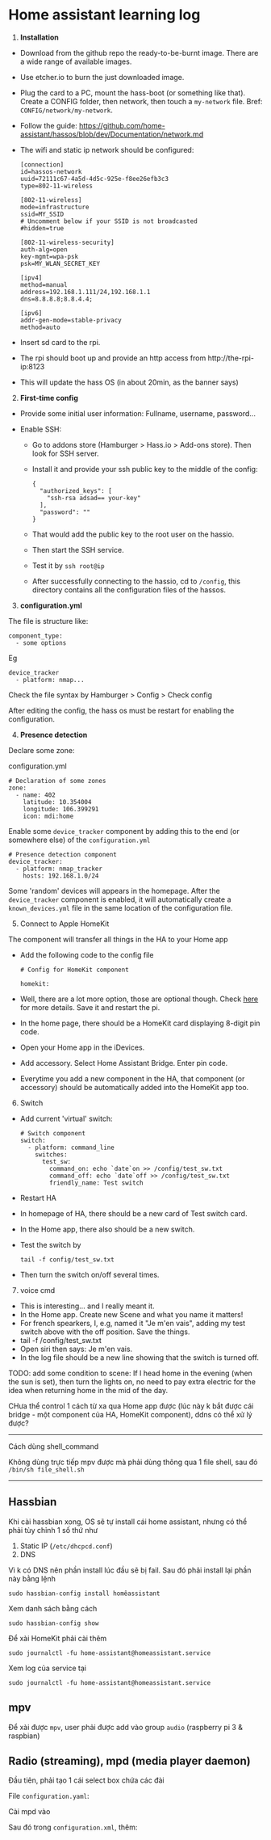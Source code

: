 # Home assistant learning log

1.  **Installation**

- Download from the github repo the ready-to-be-burnt image. There are a wide range of available images.
- Use etcher.io to burn the just downloaded image.
- Plug the card to a PC, mount the hass-boot (or something like that). Create a CONFIG folder, then network, then touch a `my-network` file. Bref: `CONFIG/network/my-network`.
- Follow the guide: https://github.com/home-assistant/hassos/blob/dev/Documentation/network.md
- The wifi and static ip network should be configured:

      [connection]
      id=hassos-network
      uuid=72111c67-4a5d-4d5c-925e-f8ee26efb3c3
      type=802-11-wireless

      [802-11-wireless]
      mode=infrastructure
      ssid=MY_SSID
      # Uncomment below if your SSID is not broadcasted
      #hidden=true

      [802-11-wireless-security]
      auth-alg=open
      key-mgmt=wpa-psk
      psk=MY_WLAN_SECRET_KEY

      [ipv4]
      method=manual
      address=192.168.1.111/24,192.168.1.1
      dns=8.8.8.8;8.8.4.4;

      [ipv6]
      addr-gen-mode=stable-privacy
      method=auto

- Insert sd card to the rpi.
- The rpi should boot up and provide an http access from http://the-rpi-ip:8123
- This will update the hass OS (in about 20min, as the banner says)

2. **First-time config**

- Provide some initial user information: Fullname, username, password...

- Enable SSH:

  - Go to addons store (Hamburger > Hass.io > Add-ons store). Then look for SSH server.
  - Install it and provide your ssh public key to the middle of the config:

        {
          "authorized_keys": [
            "ssh-rsa adsad== your-key"
          ],
          "password": ""
        }

  - That would add the public key to the root user on the hassio.
  - Then start the SSH service.
  - Test it by `ssh root@ip`
  - After successfully connecting to the hassio, cd to `/config`, this directory contains all the configuration files of the hassos.

3. **configuration.yml**

The file is structure like:

    component_type:
      - some options

Eg

    device_tracker
      - platform: nmap...

Check the file syntax by Hamburger > Config > Check config

After editing the config, the hass os must be restart for enabling the configuration.

4. **Presence detection**

Declare some zone:

configuration.yml

    # Declaration of some zones
    zone:
      - name: 402
        latitude: 10.354004
        longitude: 106.399291
        icon: mdi:home

Enable some `device_tracker` component by adding this to the end (or somewhere else) of the `configuration.yml`

    # Presence detection component
    device_tracker:
      - platform: nmap_tracker
        hosts: 192.168.1.0/24

Some 'random' devices will appears in the homepage. After the `device_tracker` component is enabled, it will automatically create a `known_devices.yml` file in the same location of the configuration file.

5. Connect to Apple HomeKit

The component will transfer all things in the HA to your Home app

- Add the following code to the config file

      # Config for HomeKit component

      homekit:

- Well, there are a lot more option, those are optional though. Check [here](https://www.home-assistant.io/components/homekit/) for more details. Save it and restart the pi.

- In the home page, there should be a HomeKit card displaying 8-digit pin code.

- Open your Home app in the iDevices.
- Add accessory. Select Home Assistant Bridge. Enter pin code.

- Everytime you add a new component in the HA, that component (or accessory) should be automatically added into the HomeKit app too.

6. Switch

- Add current 'virtual' switch:

      # Switch component
      switch:
        - platform: command_line
          switches:
            test_sw:
              command_on: echo `date`on >> /config/test_sw.txt
              command_off: echo `date`off >> /config/test_sw.txt
              friendly_name: Test switch

- Restart HA
- In homepage of HA, there should be a new card of Test switch card.
- In the Home app, there also should be a new switch.
- Test the switch by

      tail -f config/test_sw.txt

- Then turn the switch on/off several times.

7. voice cmd

- This is interesting... and I really meant it.
- In the Home app. Create new Scene and what you name it matters!
- For french spearkers, I, e.g, named it "Je m'en vais", adding my test switch above with the off position. Save the things.
- tail -f /config/test_sw.txt
- Open siri then says: Je m'en vais.
- In the log file should be a new line showing that the switch is turned off.

TODO: add some condition to scene: If I head home in the evening (when the sun is set), then turn the lights on, no need to pay extra electric for the idea when returning home in the mid of the day.

CHưa thể control 1 cách từ xa qua Home app được (lúc này k bắt được cái bridge - một component của HA, HomeKit component), ddns có thể xử lý được?

---

Cách dùng shell_command

Không dùng trực tiếp mpv được mà phải dùng thông qua 1 file shell, sau đó `/bin/sh file_shell.sh`

---

## Hassbian

Khi cài hassbian xong, OS sẽ tự install cái home assistant, nhưng có thể phải tùy chỉnh 1 số thứ như

1. Static IP (`/etc/dhcpcd.conf`)
2. DNS

Vì k có DNS nên phần install lúc đầu sẽ bị fail. Sau đó phải install lại phần này bằng lệnh

    sudo hassbian-config install homêassistant

Xem danh sách bằng cách

    sudo hassbian-config show

Để xài HomeKit phải cài thêm

    sudo journalctl -fu home-assistant@homeassistant.service

Xem log của service tại

    sudo journalctl -fu home-assistant@homeassistant.service

## mpv

Để xài được `mpv`, user phải được add vào group `audio` (raspberry pi 3 & raspbian)

## Radio (streaming), mpd (media player daemon)

Đầu tiên, phải tạo 1 cái select box chứa các đài

File `configuration.yaml`:

Cài mpd vào

Sau đó trong `configuration.xml`, thêm:
